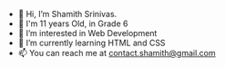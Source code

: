 - 👋 Hi, I’m Shamith Srinivas.
- 📖 I'm 11 years Old, in Grade 6
- 👀 I’m interested in Web Development
- 🌱 I’m currently learning HTML and CSS
- 📫 You  can reach me at contact.shamith@gmail.com
<!---
shamithsrinivas/shamithsrinivas is a ✨ special ✨ repository because its `README.md` (this file) appears on your GitHub profile.
You can click the Preview link to take a look at your changes.
--->
